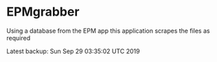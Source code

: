 # EPMgrabber
Using a database from the EPM app this application scrapes the files as required


Latest backup: Sun Sep 29 03:35:02 UTC 2019
